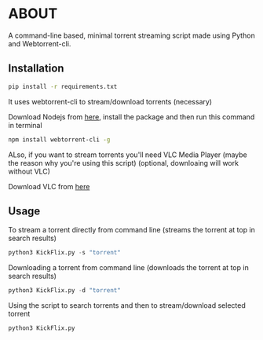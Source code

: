 # ABOUT

A command-line based, minimal torrent streaming script made using Python and Webtorrent-cli.

## Installation

```bash
pip install -r requirements.txt
```

It uses webtorrent-cli to stream/download torrents (necessary)

Download Nodejs from [here](https://nodejs.org/en/download/), install the package and then run this command in terminal
```bash
npm install webtorrent-cli -g
```

ALso, if you want to stream torrents you'll need VLC Media Player (maybe the reason why you're using this script) (optional, downloaing will work without VLC)

Download VLC from [here](https://www.videolan.org/)

## Usage

To stream a torrent directly from command line (streams the torrent at top in search results)
```python
python3 KickFlix.py -s "torrent" 
```
Downloading a torrent from command line (downloads the torrent at top in search results)
```python
python3 KickFlix.py -d "torrent"
```
Using the script to search torrents and then to stream/download selected torrent
```python
python3 KickFlix.py
```
